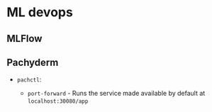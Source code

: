 # ML devops

## MLFlow



## Pachyderm

* `pachctl`:

	* `port-forward` - Runs the service made available by default at `localhost:30080/app`


